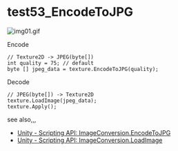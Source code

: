 test53_EncodeToJPG
====

![img01.gif](img01.gif)


Encode

    // Texture2D -> JPEG(byte[])
    int quality = 75; // default
    byte [] jpeg_data = texture.EncodeToJPG(quality);

Decode

    // JPEG(byte[]) -> Texture2D
    texture.LoadImage(jpeg_data);
    texture.Apply();


see also,,,

  - [Unity - Scripting API: ImageConversion.EncodeToJPG](https://docs.unity3d.com/ScriptReference/ImageConversion.EncodeToJPG.html)
  - [Unity - Scripting API: ImageConversion.LoadImage](https://docs.unity3d.com/ScriptReference/ImageConversion.LoadImage.html)

